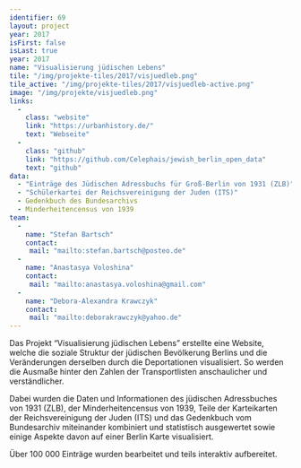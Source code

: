 ```yaml
---
identifier: 69
layout: project
year: 2017
isFirst: false
isLast: true
year: 2017
name: "Visualisierung jüdischen Lebens"
tile: "/img/projekte-tiles/2017/visjuedleb.png"
tile_active: "/img/projekte-tiles/2017/visjuedleb-active.png"
image: "/img/projekte/visjuedleb.png"
links:
  -
    class: "website"
    link: "https://urbanhistory.de/"
    text: "Webseite"
  -
    class: "github"
    link: "https://github.com/Celephais/jewish_berlin_open_data"
    text: "github"
data:
  - "Einträge des Jüdischen Adressbuchs für Groß-Berlin von 1931 (ZLB)"
  - "Schülerkartei der Reichsvereinigung der Juden (ITS)"
  - Gedenkbuch des Bundesarchivs
  - Minderheitencensus von 1939
team:
  -
    name: "Stefan Bartsch"
    contact:
     mail: "mailto:stefan.bartsch@posteo.de"
  -
    name: "Anastasya Voloshina"
    contact:
     mail: "mailto:anastasya.voloshina@gmail.com"
  -
    name: "Debora-Alexandra Krawczyk"
    contact:
     mail: "mailto:deborakrawczyk@yahoo.de"
---
```


Das Projekt “Visualisierung jüdischen Lebens” erstellte eine Website, welche die soziale Struktur der jüdischen Bevölkerung Berlins und die Veränderungen derselben durch die Deportationen visualisiert. So werden die Ausmaße hinter den Zahlen der Transportlisten anschaulicher und verständlicher.

Dabei wurden die Daten und Informationen des jüdischen Adressbuches von 1931 (ZLB), der Minderheitencensus von 1939, Teile der Karteikarten der Reichsvereinigung der Juden (ITS) und das Gedenkbuch vom Bundesarchiv miteinander kombiniert und statistisch ausgewertet sowie einige Aspekte davon auf einer Berlin Karte visualisiert. 

Über 100 000 Einträge wurden bearbeitet und teils interaktiv aufbereitet.



